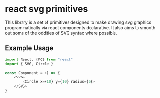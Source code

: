 # react svg primitives

This library is a set of primitives designed to make drawing svg graphics programmatically via react components declarative. It also aims to smooth out some of the oddities of SVG syntax where possible.

## Example Usage

```typescript
import React, {FC} from "react"
import { SVG, Circle }

const Component = () => {
    <SVG>
        <Circle x={10} y={10} radius={5}>
    </SVG>
}

```

